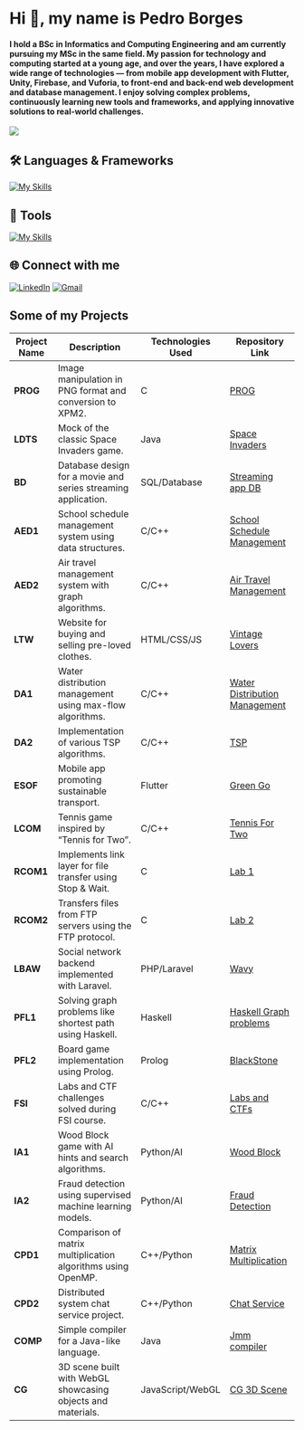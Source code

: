 # Hi 👋, my name is Pedro Borges


#### I hold a BSc in Informatics and Computing Engineering and am currently pursuing my MSc in the same field. My passion for technology and computing started at a young age, and over the years, I have explored a wide range of technologies — from mobile app development with Flutter, Unity, Firebase, and Vuforia, to front-end and back-end web development and database management. I enjoy solving complex problems, continuously learning new tools and frameworks, and applying innovative solutions to real-world challenges.


![](https://komarev.com/ghpvc/?username=Returnedft&abbreviated=true&base=600&style=for-the-badge)

## 🛠️ Languages & Frameworks

[![My Skills](https://skillicons.dev/icons?i=c,cpp,css,html,javascript,flutter,firebase,git,linux,py,sqlite,java,php,laravel,postgresql,unity,cs&theme=dark)](https://skillicons.dev)

## 🔨 Tools

[![My Skills](https://skillicons.dev/icons?i=vscode,clion,anaconda&theme=dark)](https://skillicons.dev)

## 🌐 Connect with me
[![LinkedIn](https://img.shields.io/badge/LinkedIn-blue?logo=linkedin&logoColor=white)]([https://linkedin.com/in/your-profile](https://www.linkedin.com/in/pedro-borges-770019332/))
[![Gmail](https://img.shields.io/badge/Gmail-D14836?logo=gmail&logoColor=white)](mailto:pedrorcborges10@gmail.com)


## Some of my Projects

| Project Name               | Description                                                   | Technologies Used | Repository Link                                                                |
| -------------------------- | ------------------------------------------------------------- | ----------------- | ------------------------------------------------------------------------------ |
| **PROG**                   | Image manipulation in PNG format and conversion to XPM2.     | C                 | [PROG](https://github.com/LTheGreatest/PROG_Project)                           |
| **LDTS**                   | Mock of the classic Space Invaders game.               | Java                | [Space Invaders](https://github.com/FEUP-LDTS-2023/project-l14gr08)         |
| **BD**                     | Database design for a movie and series streaming application.| SQL/Database      | [Streaming app DB](https://github.com/LTheGreatest/BD_Project)                 |
| **AED1**                   | School schedule management system using data structures.     | C/C++             | [School Schedule Management](https://github.com/LTheGreatest/AED_Project1_School_Schedule_Management) |
| **AED2**                   | Air travel management system with graph algorithms.          | C/C++             | [Air Travel Management](https://github.com/LTheGreatest/AED_Project2_Air_Travel_Management) |
| **LTW**                    | Website for buying and selling pre-loved clothes.            | HTML/CSS/JS       | [Vintage Lovers](https://github.com/LTheGreatest/LTW_Project_Preloved_Clothes_Website) |
| **DA1**                    | Water distribution management using max-flow algorithms.     | C/C++             | [Water Distribution Management](https://github.com/LTheGreatest/DA_Project1)   |
| **DA2**                    | Implementation of various TSP algorithms.                    | C/C++             | [TSP](https://github.com/LTheGreatest/DA_Project2)                             |
| **ESOF**                   | Mobile app promoting sustainable transport.                  | Flutter           | [Green Go](https://github.com/LTheGreatest/ESOF_Project-Green_go)              |
| **LCOM**                   | Tennis game inspired by “Tennis for Two”.                    | C/C++             | [Tennis For Two](https://github.com/LTheGreatest/LCOM_Project-Tennis_for_Two.git) |
| **RCOM1**                   | Implements link layer for file transfer using Stop & Wait.   | C                 | [Lab 1](https://github.com/LsFaria04/rcom_lab1)                                |
| **RCOM2**                   | Transfers files from FTP servers using the FTP protocol.     | C                 | [Lab 2](https://github.com/LsFaria04/RCOM_lab2)                                 |
| **LBAW**                    | Social network backend implemented with Laravel.             | PHP/Laravel       | [Wavy](https://github.com/LsFaria04/Wavy_Lbaw2024-2025)                        |
| **PFL1**                    | Solving graph problems like shortest path using Haskell.     | Haskell           | [Haskell Graph problems](https://github.com/LsFaria04/PFL_Project1)            |
| **PFL2**                    | Board game implementation using Prolog.                       | Prolog            | [BlackStone](https://github.com/LsFaria04/PFL_Project2)                         |
| **FSI**                     | Labs and CTF challenges solved during FSI course.            | C/C++             | [Labs and CTFs](https://github.com/LsFaria04/FSI_2024-2025)                     |
| **IA1**                     | Wood Block game with AI hints and search algorithms.         | Python/AI         | [Wood Block](https://github.com/LsFaria04/Wood_Block_AI)                        |
| **IA2**                     | Fraud detection using supervised machine learning models.    | Python/AI         | [Fraud Detection](https://github.com/LsFaria04/Fraud_Detection_Supervised_Learning) |
| **CPD1**                    | Comparison of matrix multiplication algorithms using OpenMP.| C++/Python        | [Matrix Multiplication](https://github.com/LsFaria04/Matrix_Mult_OpenMP)       |
| **CPD2**                    | Distributed system chat service project.                      | C++/Python        | [Chat Service](https://github.com/LsFaria04/Chat-Service)                        |
| **COMP**                    | Simple compiler for a Java-like language.                     | Java              | [Jmm compiler](https://github.com/LsFaria04/jmm_compiler)                        |
| **CG**                      | 3D scene built with WebGL showcasing objects and materials.  | JavaScript/WebGL  | [CG 3D Scene](https://github.com/LsFaria04/CG_Scene)                             |

